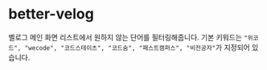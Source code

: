 # better-velog

벨로그 메인 화면 리스트에서 원하지 않는 단어를 필터링해줍니다.
기본 키워드는 `"위코드", "wecode", "코드스테이츠", "코드숨", "패스트캠퍼스", "비전공자"`가 지정되어 있습니다.
